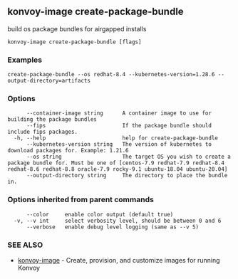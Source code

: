 ## konvoy-image create-package-bundle

build os package bundles for airgapped installs

```
konvoy-image create-package-bundle [flags]
```

### Examples

```
create-package-bundle --os redhat-8.4 --kubernetes-version=1.28.6 --output-directory=artifacts
```

### Options

```
      --container-image string      A container image to use for building the package bundles
      --fips                        If the package bundle should include fips packages.
  -h, --help                        help for create-package-bundle
      --kubernetes-version string   The version of kubernetes to download packages for. Example: 1.21.6
      --os string                   The target OS you wish to create a package bundle for. Must be one of [centos-7.9 redhat-7.9 redhat-8.4 redhat-8.6 redhat-8.8 oracle-7.9 rocky-9.1 ubuntu-18.04 ubuntu-20.04]
      --output-directory string     The directory to place the bundle in.
```

### Options inherited from parent commands

```
      --color     enable color output (default true)
  -v, --v int     select verbosity level, should be between 0 and 6
      --verbose   enable debug level logging (same as --v 5)
```

### SEE ALSO

* [konvoy-image](konvoy-image.md)	 - Create, provision, and customize images for running Konvoy

